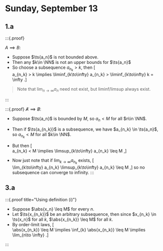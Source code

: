# Sunday, September 13

## 1.a

:::{.proof}

$A \implies B$:

- Suppose $\ts{a_n}$ is not bounded above.
- Then any $k\in \NN$ is not an upper bounds for $\ts{a_n}$
- So choose a subsequence $a_{n_k} > k$, then
\[  
a_{n_k} > k \implies \liminf_{k\to\infty} a_{n_k} > \liminf_{k\to\infty} k = \infty
.\]

> Note that $\lim_{n\to\infty} a_n$ need not exist, but liminf/limsup always exist.

:::

:::{.proof}
$\not A \implies \not B$:

- Suppose $\ts{a_n}$ is bounded by $M$, so $a_n < M$ for all $n\in \NN$.
- Then if $\ts{a_{n_k}}$ is a subsequence, we have $a_{n_k} \in \ts{a_n}$, so $a_{n_k} < M$ for all $k\in \NN$.
- But then
\[  
a_{n_k} < M \implies \limsup_{k\to\infty} a_{n_k} \leq M 
,\]
  
- Now just note that if $\lim_{k\to\infty} a_{n_k}$ exists,
\[  
\lim_{k\to\infty} a_{n_k} \limsup_{k\to\infty} a_{n_k} \leq M 
,\]
  so no subsequence can converge to infinity.
:::


## 3.a

:::{.proof title="Using definition (i)"}

- Suppose $\abs{x_n} \leq M$ for every $n$.
- Let $\ts{x_{n_k}}$ be an arbitrary subsequence, then since $x_{n_k} \in \ts{x_n}$ for all $k$, $\abs{x_{n_k}} \leq M$ for all $k$.
- By order-limit laws,
\[  
\abs{x_{n_k}} \leq M \implies \inf_{k} \abs{x_{n_k}} \leq M \implies \lim_{n\to \infty}
.\]



:::



